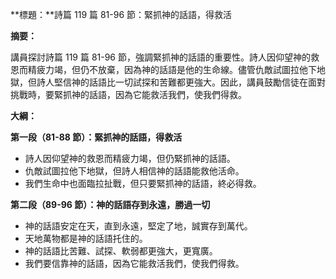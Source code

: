**標題：**詩篇 119 篇 81-96 節：緊抓神的話語，得救活

**摘要：**

講員探討詩篇 119 篇 81-96 節，強調緊抓神的話語的重要性。詩人因仰望神的救恩而精疲力竭，但仍不放棄，因為神的話語是他的生命線。儘管仇敵試圖拉他下地獄，但詩人堅信神的話語比一切試探和苦難都更強大。因此，講員鼓勵信徒在面對挑戰時，要緊抓神的話語，因為它能救活我們，使我們得救。

**大綱：**

**第一段（81-88 節）：緊抓神的話語，得救活**

* 詩人因仰望神的救恩而精疲力竭，但仍緊抓神的話語。
* 仇敵試圖拉他下地獄，但詩人相信神的話語能救他活命。
* 我們生命中也面臨拉扯戰，但只要緊抓神的話語，終必得救。

**第二段（89-96 節）：神的話語存到永遠，勝過一切**

* 神的話語安定在天，直到永遠，堅定了地，誠實存到萬代。
* 天地萬物都是神的話語托住的。
* 神的話語比苦難、試探、軟弱都更強大，更寬廣。
* 我們要信靠神的話語，因為它能救活我們，使我們得救。